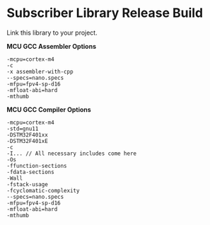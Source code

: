 # Subscriber Library Release Build

Link this library to your project.

**MCU GCC Assembler Options**<br>
```
-mcpu=cortex-m4
-c
-x assembler-with-cpp
--specs=nano.specs
-mfpu=fpv4-sp-d16
-mfloat-abi=hard
-mthumb
```

**MCU GCC Compiler Options**<br>
```
-mcpu=cortex-m4
-std=gnu11
-DSTM32F401xx
-DSTM32F401xE
-c
-I... // All necessary includes come here
-Os
-ffunction-sections
-fdata-sections
-Wall
-fstack-usage
-fcyclomatic-complexity
--specs=nano.specs
-mfpu=fpv4-sp-d16
-mfloat-abi=hard
-mthumb
```
